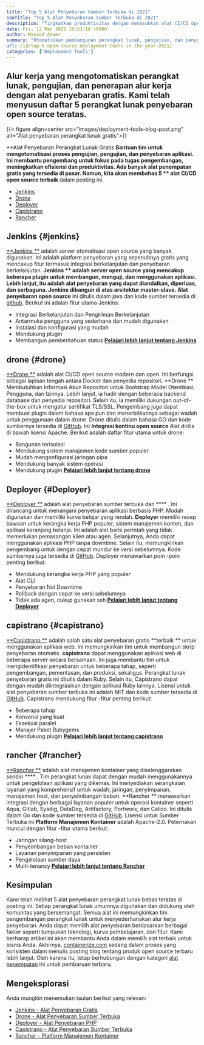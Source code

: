 ```yaml
---
title: "Top 5 Alat Penyebaran Sumber Terbuka di 2021" 
seoTitle: "Top 5 Alat Penyebaran Sumber Terbuka di 2021" 
description: "Tingkatkan produktivitas dengan memasukkan alat CI/CD open source terbaik, yang memungkinkan tim untuk mengotomatisasi proses perangkat lunak, pengujian, dan proses penyebaran." 
date: Fri, 12 Mar 2021 18:53:10 +0000
author: Masood Anwer
summary: "Otomatiskan pembangunan perangkat lunak, pengujian, dan penyebaran alur kerja dengan alat penyebaran gratis. Kami telah menyusun daftar 5 perangkat lunak penyebaran open source teratas." 
url: /id/top-5-open-source-deployment-tools-in-the-year-2021/
categories: ['Deployment Tools']
---
```


## Alur kerja yang mengotomatiskan perangkat lunak, pengujian, dan penerapan alur kerja dengan alat penyebaran gratis. Kami telah menyusun daftar 5 perangkat lunak penyebaran open source teratas.

{{< figure align=center src="images/deployment-tools-blog-post.png" alt="Alat penyebaran perangkat lunak gratis">}}

**Alat Penyebaran Perangkat Lunak Gratis  **Bantuan tim untuk mengotomatisasi proses pengujian, pengujian, dan penyebaran aplikasi. Ini membantu pengembang untuk fokus pada tugas pengembangan, meningkatkan efisiensi dan produktivitas. Ada banyak alat penempatan gratis yang tersedia di pasar. Namun, kita akan membahas 5 **  alat CI/CD open source terbaik**  dalam posting ini.
  * [Jenkins][1]
  * [Drone][2]
  * [Deployer][3]
  * [Capistrano][4]
  * [Rancher][5]

## Jenkins   {#jenkins}
[**Jenkins **][6] adalah server otomatisasi open source yang banyak digunakan. Ini adalah platform penyebaran yang sepenuhnya gratis yang mencakup fitur termasuk integrasi berkelanjutan dan penyebaran berkelanjutan.  **Jenkins **  adalah server open source yang mencakup beberapa plugin untuk membangun, menguji, dan menggunakan aplikasi. Lebih lanjut, itu adalah alat penyebaran yang dapat diandalkan, diperluas, dan serbaguna. Jenkins dibangun di atas arsitektur master-slave. Alat penyebaran open source**  ini ditulis dalam java dan kode sumber tersedia di [github][7].
Berikut ini adalah fitur utama Jenkins:
  * Integrasi Berkelanjutan dan Pengiriman Berkelanjutan
  * Antarmuka pengguna yang sederhana dan mudah digunakan
  * Instalasi dan konfigurasi yang mudah
  * Mendukung plugin
  * Membangun pemberitahuan status
[**Pelajari lebih lanjut tentang Jenkins** ][8]

## drone   {#drone}
[**Drone **][9] adalah alat CI/CD open source modern dan open. Ini berfungsi sebagai lapisan tengah antara Docker dan penyedia repositori.  **Drone **  Membutuhkan Informasi Akun Repositori untuk Bootstrap Model Otentikasi, Pengguna, dan Izinnya. Lebih lanjut, ia hadir dengan beberapa backend database dan penyedia repositori. Selain itu, ia memiliki dukungan out-of-the-box untuk mengatur sertifikat TLS/SSL. Pengembang juga dapat membuat plugin dalam bahasa apa pun dan menerbitkannya sebagai wadah untuk penggunaan dalam drone. Drone ditulis dalam bahasa GO dan kode sumbernya tersedia di [GitHub][10]. Ini  **Integrasi kontinu open source**   Alat dirilis di bawah lisensi Apache.
Berikut adalah daftar fitur utama untuk drone:
  * Bangunan terisolasi
  * Mendukung sistem manajemen kode sumber populer
  * Mudah mengonfigurasi jaringan pipa
  * Mendukung banyak sistem operasi
  * Mendukung plugin
[**Pelajari lebih lanjut tentang drone** ][11]

## Deployer   {#Deployer}
[**Deployer **][12] adalah alat penyebaran sumber terbuka dan  **** . Ini dirancang untuk menangani penyebaran aplikasi berbasis PHP. Mudah digunakan dan memiliki kurva belajar yang rendah.  **Deployer**   memiliki resep bawaan untuk kerangka kerja PHP populer, sistem manajemen konten, dan aplikasi keranjang belanja. Ini adalah alat baris perintah yang tidak memerlukan pemasangan klien atau agen. Selanjutnya, Anda dapat menggunakan aplikasi PHP tanpa downtime. Selain itu, memungkinkan pengembang untuk dengan cepat mundur ke versi sebelumnya. Kode sumbernya juga tersedia di [GitHub][13].
Deployer menawarkan poin -poin penting berikut:
  * Mendukung kerangka kerja PHP yang populer
  * Alat CLI
  * Penyebaran Nol Downtime
  * Rollback dengan cepat ke versi sebelumnya
  * Tidak ada agen, cukup gunakan ssh
[**Pelajari lebih lanjut tentang Deployer** ][14]

## capistrano   {#capistrano}
[**Capistrano **][15] adalah salah satu alat penyebaran gratis  **terbaik **  untuk menggunakan aplikasi web. Ini memungkinkan tim untuk membangun skrip penyebaran otomatis.  **capistrano**   dapat menggunakan aplikasi web di beberapa server secara bersamaan. Ini juga membantu tim untuk mengidentifikasi penyebaran untuk beberapa tahap, seperti pengembangan, pementasan, dan produksi, sekaligus. Perangkat lunak penyebaran gratis ini ditulis dalam Ruby. Selain itu, Capistrano dapat dengan mudah diintegrasikan dengan aplikasi Ruby lainnya. Lisensi untuk alat penyebaran sumber terbuka ini adalah MIT dan kode sumber tersedia di [GitHub][16].
Capistrano mendukung fitur -fitur penting berikut:
  * Beberapa tahap
  * Konvensi yang kuat
  * Eksekusi paralel
  * Manajer Paket Rubygems
  * Mendukung plugin
[**Pelajari lebih lanjut tentang capistrano** ][17]

## rancher   {#rancher}
[**Rancher **][18] adalah alat manajemen kontainer yang diselenggarakan sendiri  **** . Tim perangkat lunak dapat dengan mudah menggunakannya untuk pengelolaan aplikasi yang dikemas. Ini menyediakan serangkaian layanan yang komprehensif untuk wadah, jaringan, penyimpanan, manajemen host, dan penyeimbangan beban.  **Rancher **  menawarkan integrasi dengan berbagai layanan populer untuk operasi kontainer seperti Aqua, Gitlab, Sysdig, DataDog, Artifactory, Portworx, dan Calico. Ini ditulis dalam Go dan kode sumber tersedia di [GitHub][19]. Lisensi untuk Sumber Terbuka ini  **Platform Manajemen Kontainer**   adalah Apache-2.0.
Peternakan muncul dengan fitur -fitur utama berikut:
  * Jaringan silang-host
  * Penyeimbangan beban kontainer
  * Layanan penyimpanan yang persisten
  * Pengelolaan sumber daya
  * Multi-tenancy
[**Pelajari lebih lanjut tentang Rancher** ][20]

## Kesimpulan
Kami telah melihat 5 alat penyebaran perangkat lunak bebas teratas di posting ini. Setiap perangkat lunak umumnya digunakan dan didukung oleh komunitas yang bersemangat. Semua alat ini memungkinkan tim pengembangan perangkat lunak untuk menyederhanakan alur kerja penyebaran. Anda dapat memilih alat penyebaran berdasarkan berbagai faktor seperti tumpukan teknologi, kurva pembelajaran, dan fitur. Kami berharap artikel ini akan membantu Anda dalam memilih alat terbaik untuk bisnis Anda.
Akhirnya, [containerize.com][21] sedang dalam proses yang konsisten dalam menulis posting blog tentang produk open source terbaru lebih lanjut. Oleh karena itu, tetap berhubungan dengan kategori [alat penempatan][22] ini untuk pembaruan terbaru.

## Mengeksplorasi
Anda mungkin menemukan tautan berikut yang relevan:
  * [Jenkins - Alat Penyebaran Gratis][6]
  * [Drone - Alat Penyebaran Sumber Terbuka][9]
  * [Deployer - Alat Penyebaran PHP][12]
  * [Capistrano - Alat Penyebaran Sumber Terbuka][15]
  * [Rancher - Platform Manajemen Kontainer][18]

  
[1]: #Jenkins
[2]: #Drone
[3]: #Deployer
[4]: #Capistrano
[5]: #Rancher
[6]: https://products.containerize.com/deployment-tools/jenkins
[7]: https://github.com/jenkinsci/jenkins
[8]: https://www.jenkins.io
[9]: https://products.containerize.com/deployment-tools/drone
[10]: https://github.com/drone/drone
[11]: https://www.drone.io
[12]: https://products.containerize.com/deployment-tools/deployer
[13]: https://github.com/deployphp/deployer
[14]: https://deployer.org
[15]: https://products.containerize.com/deployment-tools/capistrano
[16]: https://github.com/capistrano/capistrano
[17]: https://capistranorb.com
[18]: https://products.containerize.com/deployment-tools/rancher
[19]: https://github.com/rancher/rancher
[20]: https://rancher.com
[21]: https://containerize.com
[22]: https://blog.containerize.com/category/deployment-tools/
